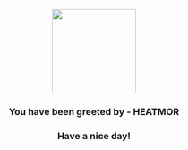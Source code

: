 <p align="center">
            <img src="https://raw.githubusercontent.com/PokeAPI/sprites/master/sprites/pokemon/631.png" width="150" height="150">
          </p>
          <h3 align="center">You have been greeted by - <b>HEATMOR</b></h3>
          <h3 align="center">Have a nice day!</h3>
